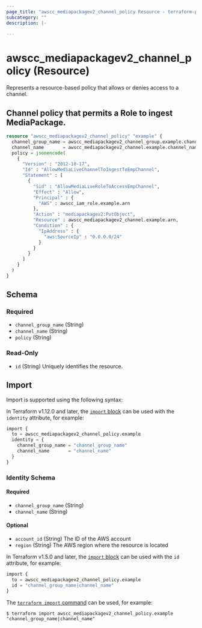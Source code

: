 ```yaml
---
page_title: "awscc_mediapackagev2_channel_policy Resource - terraform-provider-awscc"
subcategory: ""
description: |-
  
---
```


# awscc_mediapackagev2_channel_policy (Resource)

<p>Represents a resource-based policy that allows or denies access to a channel.</p>

## Channel policy that permits a Role to ingest MediaPackage.

```terraform
resource "awscc_mediapackagev2_channel_policy" "example" {
  channel_group_name = awscc_mediapackagev2_channel_group.example.channel_group_name
  channel_name       = awscc_mediapackagev2_channel.example.channel_name
  policy = jsonencode(
    {
      "Version" : "2012-10-17",
      "Id" : "AllowMediaLiveChannelToIngestToEmpChannel",
      "Statement" : [
        {
          "Sid" : "AllowMediaLiveRoleToAccessEmpChannel",
          "Effect" : "Allow",
          "Principal" : {
            "AWS" : awscc_iam_role.example.arn
          },
          "Action" : "mediapackagev2:PutObject",
          "Resource" : awscc_mediapackagev2_channel.example.arn,
          "Condition" : {
            "IpAddress" : {
              "aws:SourceIp" : "0.0.0.0/24"
            }
          }
        }
      ]
    }
  )
}
```

<!-- schema generated by tfplugindocs -->
## Schema

### Required

- `channel_group_name` (String)
- `channel_name` (String)
- `policy` (String)

### Read-Only

- `id` (String) Uniquely identifies the resource.

## Import

Import is supported using the following syntax:

In Terraform v1.12.0 and later, the [`import` block](https://developer.hashicorp.com/terraform/language/import) can be used with the `identity` attribute, for example:

```terraform
import {
  to = awscc_mediapackagev2_channel_policy.example
  identity = {
    channel_group_name = "channel_group_name"
    channel_name       = "channel_name"
  }
}
```

<!-- schema generated by tfplugindocs -->
### Identity Schema

#### Required

- `channel_group_name` (String)
- `channel_name` (String)

#### Optional

- `account_id` (String) The ID of the AWS account
- `region` (String) The AWS region where the resource is located

In Terraform v1.5.0 and later, the [`import` block](https://developer.hashicorp.com/terraform/language/import) can be used with the `id` attribute, for example:

```terraform
import {
  to = awscc_mediapackagev2_channel_policy.example
  id = "channel_group_name|channel_name"
}
```

The [`terraform import` command](https://developer.hashicorp.com/terraform/cli/commands/import) can be used, for example:

```shell
$ terraform import awscc_mediapackagev2_channel_policy.example "channel_group_name|channel_name"
```